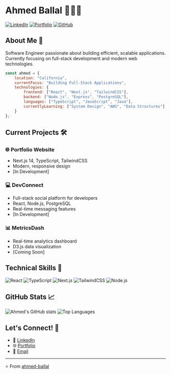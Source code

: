 # Ahmed Ballal 👨🏾‍💻

[![LinkedIn](https://img.shields.io/badge/LinkedIn-0077B5?style=for-the-badge&logo=linkedin&logoColor=white)](https://linkedin.com/in/aballal)
[![Portfolio](https://img.shields.io/badge/Portfolio-000000?style=for-the-badge&logo=About.me&logoColor=white)](https://portfolio-v3-z1yp.vercel.app/)
[![GitHub](https://img.shields.io/badge/GitHub-100000?style=for-the-badge&logo=github&logoColor=white)](https://github.com/aballal-source)

## About Me 🚀
Software Engineer passionate about building efficient, scalable applications. Currently focusing on full-stack development and modern web technologies.

```javascript
const ahmed = {
    location: "California",
    currentFocus: "Building Full-Stack Applications",
    technologies: {
        frontend: ["React", "Next.js", "TailwindCSS"],
        backend: ["Node.js", "Express", "PostgreSQL"],
        languages: ["TypeScript", "JavaScript", "Java"],
        currentlyLearning: ["System Design", "AWS", "Data Structures"]
    }
};
```

## Current Projects 🛠️

### 🌐 Portfolio Website
- Next.js 14, TypeScript, TailwindCSS
- Modern, responsive design
- [In Development]

### 💻 DevConnect
- Full-stack social platform for developers
- React, Node.js, PostgreSQL
- Real-time messaging features
- [In Development]

### 📊 MetricsDash
- Real-time analytics dashboard
- D3.js data visualization
- [Coming Soon]

## Technical Skills 🔧
![React](https://img.shields.io/badge/React-20232A?style=for-the-badge&logo=react&logoColor=61DAFB)
![TypeScript](https://img.shields.io/badge/TypeScript-007ACC?style=for-the-badge&logo=typescript&logoColor=white)
![Next.js](https://img.shields.io/badge/Next.js-000000?style=for-the-badge&logo=next.js&logoColor=white)
![TailwindCSS](https://img.shields.io/badge/Tailwind_CSS-38B2AC?style=for-the-badge&logo=tailwind-css&logoColor=white)
![Node.js](https://img.shields.io/badge/Node.js-43853D?style=for-the-badge&logo=node.js&logoColor=white)

## GitHub Stats 📈
![Ahmed's GitHub stats](https://github-readme-stats-sigma-five.vercel.app/api?username=aballal-source&show_icons=true&theme=radical&count_private=true&include_all_commits=true)
![Top Languages](https://github-readme-stats-sigma-five.vercel.app/api/top-langs/?username=aballal-source&layout=compact&theme=radical)


## Let's Connect! 🤝
- 💼 [LinkedIn](https://linkedin.com/in/aballal)
- 🌐 [Portfolio](https://portfolio-v3-z1yp.vercel.app/)
- 📧 [Email](mailto:ahmedtballal@gmail.com)

---
⭐️ From [ahmed-ballal](https://github.com/aballal-source)
